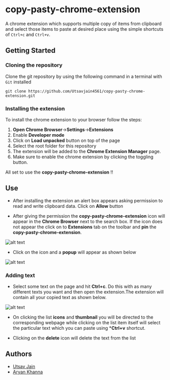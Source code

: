 # copy-pasty-chrome-extension 
A chrome extension which supports multiple copy of items from clipboard and select those items to paste at desired place using the simple shortcuts of `Ctrl+c` and `Ctrl+v`.

## Getting Started
### Cloning the repository
Clone the git repository by using the following command in a terminal with `Git` installed
```
git clone https://github.com/Utsavjain4561/copy-pasty-chrome-extension.git
```
### Installing the extension
To install the chrome extension to your browser follow the steps:
1. **Open Chrome Browser**->**Settings**->**Extensions**
2. Enable **Developer mode** 
3. Click on **Load unpacked** button on top of the page
4. Select the root folder for this repository
5. The extension will be added to the **Chrome Extension Manager** page.
6. Make sure to enable the chrome extension by clicking the toggling button.

All set to use the **copy-pasty-chrome-extension** !!

## Use

- After installing the extension an alert box appears asking permission to read and write clipboard data. Click on **Allow** button

- After giving the permission the  **copy-pasty-chrome-extension** icon will appear in the **Chrome Browser** next to the search box. If the icon does not appear the click on to **Extensions** tab on the toolbar and **pin** the **copy-pasty-chrome-extension**.

![alt text](https://i.imgur.com/Trs57ZM.png)
<style>
     img[src*='#center'] { 
    display: block;
    margin: auto;
}
 </style>
 
- Click on the icon and a **popup** will appear as shown below

![alt text](https://i.imgur.com/6o0cvf2.png#center)

### Adding text 
 
 - Select some text on the page and hit **Ctrl+c**. Do this with as many different texts you want and then open the extension.The extension will contain all your copied text as shown below.

 ![alt text](https://i.imgur.com/Fm2U7Kh.png#center)
<div>


- On clicking the list **icons** and **thumbnail** you will be directed to the corresponding webpage while clicking on the list item itself will select the particular text which you can paste using ***Ctrl+v** shortcut.

- Clicking on the **delete** icon will delete the text from the list

## Authors

- [Utsav Jain](https://github.com/Utsavjain4561)
- [Aryan Khanna](https://github.com/Netfreak21)


